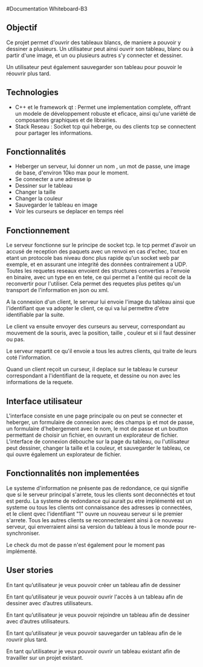 #Documentation Whiteboard-B3


## Objectif
Ce projet permet d'ouvrir des tableaux blancs, de maniere a pouvoir y dessiner a plusieurs.
Un utilisateur peut ainsi ouvrir son tableau, blanc ou à partir d'une image, et un ou plusieurs autres s'y connecter et dessiner.

Un utilisateur peut également sauvegarder son tableau pour pouvoir le réouvrir plus tard.

## Technologies

- C++ et le framework qt : Permet une implementation complete, offrant un modele de développement robuste et eficace, ainsi qu'une variété de composantes graphiques et de librairies.
- Stack Reseau : Socket tcp qui heberge, ou des clients tcp se connectent pour partager les informations.

## Fonctionnalités

- Heberger un serveur, lui donner un nom , un mot de passe, une image de base, d'environ 10ko max pour le moment.
- Se connecter a une adresse ip
- Dessiner sur le tableau
- Changer la taille
- Changer la couleur
- Sauvegarder le tableau en image
- Voir les curseurs se deplacer en temps réel


## Fonctionnement

Le serveur fonctionne sur le principe de socket tcp. le tcp permet d'avoir un accusé de reception des paquets avec un renvoi en cas d'echec, tout en etant un protocole bas niveau donc plus rapide qu'un socket web par exemple, et en assurant une integrité des données contrairement a UDP.
Toutes les requetes reseaux envoient des structures converties a l'envoie en binaire, avec un type en en tete, ce qui permet a l'entité qui recoit de la reconvertir pour l'utiliser. Cela permet des requetes plus petites qu'un transport de l'information en json ou xml.


A la connexion d'un client, le serveur lui envoie l'image du tableau ainsi que l'identifiant que va adopter le client, ce qui va lui permettre d'etre identifiable par la suite.

Le client va ensuite envoyer des curseurs au serveur, correspondant au mouvement de la souris, avec la position, taille , couleur et si il faut dessiner ou pas.

Le serveur repartit ce qu'il envoie a tous les autres clients, qui traite de leurs coté l'information.

Quand un client reçoit un curseur, il deplace sur le tableau  le curseur correspondant a l'identifiant de la requete, et dessine ou non avec les informations de la requete.

## Interface utilisateur

L'interface consiste en une page principale ou on peut se connecter et heberger, un formulaire de connexion avec des champs ip et mot de passe, un formulaire d'hebergement avec le nom, le mot de passe et un boutton permettant de choisir un fichier, en ouvrant un explorateur de fichier.
L'interface de connexion débouche sur la page du tableau, ou l'utilisateur peut dessiner, changer la taille et la couleur, et sauvegarder le tableau, ce qui ouvre également un explorateur de fichier.

## Fonctionnalités non implementées

Le systeme d'information ne présente pas de redondance, ce qui signifie que si le serveur principal s'arrete, tous les clients sont deconnéctés et tout est perdu. La systeme de redondance qui aurait pu etre implémenté est un systeme ou tous les clients ont connaissance des adresses ip connectées, et le client qvec l'identifiant "1" ouvre un nouveau serveur si le premier s'arrete. Tous les autres clients se reconnecteraient ainsi à ce nouveau serveur, qui enverraient ainsi sa version du tableau à tous le monde pour re-synchroniser.

Le check du mot de passe n'est également pour le moment pas implémenté.

## User stories

En tant qu’utilisateur je veux pouvoir créer un tableau afin de dessiner

En tant qu’utilisateur je veux pouvoir ouvrir l'accès à un tableau afin de dessiner avec d’autres utilisateurs.

En tant qu’utilisateur je veux pouvoir rejoindre un tableau afin de dessiner avec d’autres utilisateurs.

En tant qu’utilisateur je veux pouvoir sauvegarder un tableau afin de le rouvrir plus tard.

En tant qu’utilisateur je veux pouvoir ouvrir un tableau existant afin de travailler sur un projet existant.







